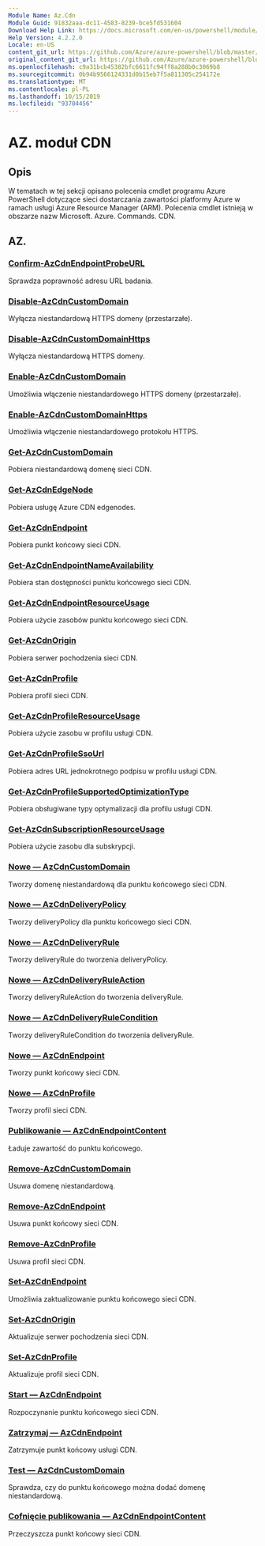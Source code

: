 ```yaml
---
Module Name: Az.Cdn
Module Guid: 91832aaa-dc11-4583-8239-bce5fd531604
Download Help Link: https://docs.microsoft.com/en-us/powershell/module/az.cdn
Help Version: 4.2.2.0
Locale: en-US
content_git_url: https://github.com/Azure/azure-powershell/blob/master/src/Cdn/Cdn/help/Az.Cdn.md
original_content_git_url: https://github.com/Azure/azure-powershell/blob/master/src/Cdn/Cdn/help/Az.Cdn.md
ms.openlocfilehash: c9a31bcb45382bfc6611fc94ff8a288b0c3069b8
ms.sourcegitcommit: 0b94b9566124331d0b15eb7f5a811305c254172e
ms.translationtype: MT
ms.contentlocale: pl-PL
ms.lasthandoff: 10/15/2019
ms.locfileid: "93704456"
---
```

# AZ. moduł CDN
## Opis
W tematach w tej sekcji opisano polecenia cmdlet programu Azure PowerShell dotyczące sieci dostarczania zawartości platformy Azure w ramach usługi Azure Resource Manager (ARM). Polecenia cmdlet istnieją w obszarze nazw Microsoft. Azure. Commands. CDN.

## AZ.
### [Confirm-AzCdnEndpointProbeURL](Confirm-AzCdnEndpointProbeURL.md)
Sprawdza poprawność adresu URL badania.

### [Disable-AzCdnCustomDomain](Disable-AzCdnCustomDomain.md)
Wyłącza niestandardową HTTPS domeny (przestarzałe).

### [Disable-AzCdnCustomDomainHttps](Disable-AzCdnCustomDomainHttps.md)
Wyłącza niestandardową HTTPS domeny.

### [Enable-AzCdnCustomDomain](Enable-AzCdnCustomDomain.md)
Umożliwia włączenie niestandardowego HTTPS domeny (przestarzałe).

### [Enable-AzCdnCustomDomainHttps](Enable-AzCdnCustomDomainHttps.md)
Umożliwia włączenie niestandardowego protokołu HTTPS.

### [Get-AzCdnCustomDomain](Get-AzCdnCustomDomain.md)
Pobiera niestandardową domenę sieci CDN.

### [Get-AzCdnEdgeNode](Get-AzCdnEdgeNode.md)
Pobiera usługę Azure CDN edgenodes.

### [Get-AzCdnEndpoint](Get-AzCdnEndpoint.md)
Pobiera punkt końcowy sieci CDN.

### [Get-AzCdnEndpointNameAvailability](Get-AzCdnEndpointNameAvailability.md)
Pobiera stan dostępności punktu końcowego sieci CDN.

### [Get-AzCdnEndpointResourceUsage](Get-AzCdnEndpointResourceUsage.md)
Pobiera użycie zasobów punktu końcowego sieci CDN.

### [Get-AzCdnOrigin](Get-AzCdnOrigin.md)
Pobiera serwer pochodzenia sieci CDN.

### [Get-AzCdnProfile](Get-AzCdnProfile.md)
Pobiera profil sieci CDN.

### [Get-AzCdnProfileResourceUsage](Get-AzCdnProfileResourceUsage.md)
Pobiera użycie zasobu w profilu usługi CDN.

### [Get-AzCdnProfileSsoUrl](Get-AzCdnProfileSsoUrl.md)
Pobiera adres URL jednokrotnego podpisu w profilu usługi CDN.

### [Get-AzCdnProfileSupportedOptimizationType](Get-AzCdnProfileSupportedOptimizationType.md)
Pobiera obsługiwane typy optymalizacji dla profilu usługi CDN.

### [Get-AzCdnSubscriptionResourceUsage](Get-AzCdnSubscriptionResourceUsage.md)
Pobiera użycie zasobu dla subskrypcji.

### [Nowe — AzCdnCustomDomain](New-AzCdnCustomDomain.md)
Tworzy domenę niestandardową dla punktu końcowego sieci CDN.

### [Nowe — AzCdnDeliveryPolicy](New-AzCdnDeliveryPolicy.md)
Tworzy deliveryPolicy dla punktu końcowego sieci CDN.

### [Nowe — AzCdnDeliveryRule](New-AzCdnDeliveryRule.md)
Tworzy deliveryRule do tworzenia deliveryPolicy.

### [Nowe — AzCdnDeliveryRuleAction](New-AzCdnDeliveryRuleAction.md)
Tworzy deliveryRuleAction do tworzenia deliveryRule.

### [Nowe — AzCdnDeliveryRuleCondition](New-AzCdnDeliveryRuleCondition.md)
Tworzy deliveryRuleCondition do tworzenia deliveryRule.

### [Nowe — AzCdnEndpoint](New-AzCdnEndpoint.md)
Tworzy punkt końcowy sieci CDN.

### [Nowe — AzCdnProfile](New-AzCdnProfile.md)
Tworzy profil sieci CDN.

### [Publikowanie — AzCdnEndpointContent](Publish-AzCdnEndpointContent.md)
Ładuje zawartość do punktu końcowego.

### [Remove-AzCdnCustomDomain](Remove-AzCdnCustomDomain.md)
Usuwa domenę niestandardową.

### [Remove-AzCdnEndpoint](Remove-AzCdnEndpoint.md)
Usuwa punkt końcowy sieci CDN.

### [Remove-AzCdnProfile](Remove-AzCdnProfile.md)
Usuwa profil sieci CDN.

### [Set-AzCdnEndpoint](Set-AzCdnEndpoint.md)
Umożliwia zaktualizowanie punktu końcowego sieci CDN.

### [Set-AzCdnOrigin](Set-AzCdnOrigin.md)
Aktualizuje serwer pochodzenia sieci CDN.

### [Set-AzCdnProfile](Set-AzCdnProfile.md)
Aktualizuje profil sieci CDN.

### [Start — AzCdnEndpoint](Start-AzCdnEndpoint.md)
Rozpoczynanie punktu końcowego sieci CDN.

### [Zatrzymaj — AzCdnEndpoint](Stop-AzCdnEndpoint.md)
Zatrzymuje punkt końcowy usługi CDN.

### [Test — AzCdnCustomDomain](Test-AzCdnCustomDomain.md)
Sprawdza, czy do punktu końcowego można dodać domenę niestandardową.

### [Cofnięcie publikowania — AzCdnEndpointContent](Unpublish-AzCdnEndpointContent.md)
Przeczyszcza punkt końcowy sieci CDN.

